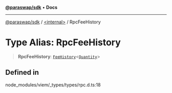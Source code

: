 [**@paraswap/sdk**](../../README.md) • **Docs**

***

[@paraswap/sdk](../../globals.md) / [\<internal\>](../README.md) / RpcFeeHistory

# Type Alias: RpcFeeHistory

> **RpcFeeHistory**: [`FeeHistory`](FeeHistory.md)\<[`Quantity`](Quantity.md)\>

## Defined in

node\_modules/viem/\_types/types/rpc.d.ts:18

